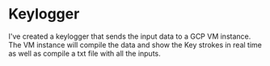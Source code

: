 # Keylogger
I've created a keylogger that sends the input data to a GCP VM instance. The VM instance will compile the data and show the Key strokes in real time as well as compile a txt file with all the inputs.
